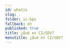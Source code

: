 ```yaml
---
id: whatis
slug: .
folder: ic-bps
fallback: en
published: true
title: ¿Qué es CI/SDV?
menutitle: ¿Qué es CI/SDV?
---
```

